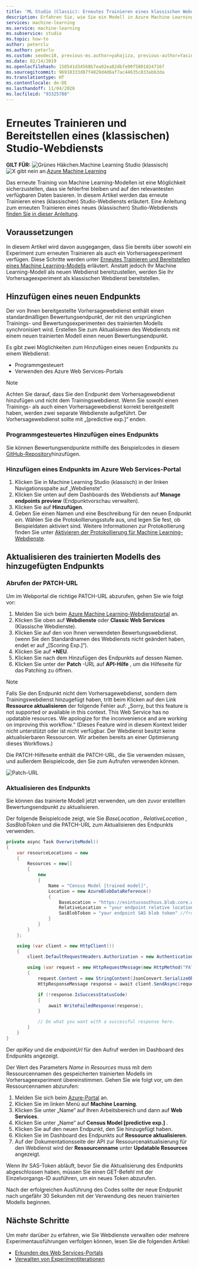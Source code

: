 ```yaml
---
title: 'ML Studio (Classic): Erneutes Trainieren eines klassischen Webdiensts (Azure)'
description: Erfahren Sie, wie Sie ein Modell in Azure Machine Learning Studio (klassisch) erneut trainieren und einen klassischen Webdienst aktualisieren, sodass er das neu trainierte Modell verwendet.
services: machine-learning
ms.service: machine-learning
ms.subservice: studio
ms.topic: how-to
author: peterclu
ms.author: peterlu
ms.custom: seodec18, previous-ms.author=yahajiza, previous-author=YasinMSFT, devx-track-csharp
ms.date: 02/14/2019
ms.openlocfilehash: 158541d34568b7ea02ea82dbfe90f5801824716f
ms.sourcegitcommit: 96918333d87f4029d4d6af7ac44635c833abb3da
ms.translationtype: HT
ms.contentlocale: de-DE
ms.lasthandoff: 11/04/2020
ms.locfileid: "93325788"
---
```

# <a name="retrain-and-deploy-a-classic-studio-classic-web-service"></a>Erneutes Trainieren und Bereitstellen eines (klassischen) Studio-Webdiensts

**GILT FÜR:**  ![Grünes Häkchen.](../../../includes/media/aml-applies-to-skus/yes.png)Machine Learning Studio (klassisch) ![X gibt nein an. ](../../../includes/media/aml-applies-to-skus/no.png)[Azure Machine Learning](../overview-what-is-machine-learning-studio.md#ml-studio-classic-vs-azure-machine-learning-studio)


Das erneute Training von Machine Learning-Modellen ist eine Möglichkeit sicherzustellen, dass sie fehlerfrei bleiben und auf den relevantesten verfügbaren Daten basieren. In diesem Artikel werden das erneute Trainieren eines (klassischen) Studio-Webdiensts erläutert. Eine Anleitung zum erneuten Trainieren eines neues (klassischen) Studio-Webdiensts [finden Sie in dieser Anleitung](retrain-machine-learning-model.md).

## <a name="prerequisites"></a>Voraussetzungen

In diesem Artikel wird davon ausgegangen, dass Sie bereits über sowohl ein Experiment zum erneuten Trainieren als auch ein Vorhersageexperiment verfügen. Diese Schritte werden unter [Erneutes Trainieren und Bereitstellen eines Machine Learning-Modells](./retrain-machine-learning-model.md) erläutert. Anstatt jedoch Ihr Machine Learning-Modell als neuen Webdienst bereitzustellen, werden Sie Ihr Vorhersageexperiment als klassischen Webdienst bereitstellen.
     
## <a name="add-a-new-endpoint"></a>Hinzufügen eines neuen Endpunkts

Der von Ihnen bereitgestellte Vorhersagewebdienst enthält einen standardmäßigen Bewertungsendpunkt, der mit den ursprünglichen Trainings- und Bewertungsexperimenten des trainierten Modells synchronisiert wird. Erstellen Sie zum Aktualisieren des Webdiensts mit einem neuen trainierten Modell einen neuen Bewertungsendpunkt.

Es gibt zwei Möglichkeiten zum Hinzufügen eines neuen Endpunkts zu einem Webdienst:

* Programmgesteuert
* Verwenden des Azure Web Services-Portals

> [!NOTE]
> Achten Sie darauf, dass Sie den Endpunkt dem Vorhersagewebdienst hinzufügen und nicht dem Trainingswebdienst. Wenn Sie sowohl einen Trainings- als auch einen Vorhersagewebdienst korrekt bereitgestellt haben, werden zwei separate Webdienste aufgeführt. Der Vorhersagewebdienst sollte mit „[predictive exp.]“ enden.
>

### <a name="programmatically-add-an-endpoint"></a>Programmgesteuertes Hinzufügen eines Endpunkts

Sie können Bewertungsendpunkte mithilfe des Beispielcodes in diesem [GitHub-Repository](https://github.com/hning86/azuremlps#add-amlwebserviceendpoint)hinzufügen.

### <a name="use-the-azure-web-services-portal-to-add-an-endpoint"></a>Hinzufügen eines Endpunkts im Azure Web Services-Portal

1. Klicken Sie in Machine Learning Studio (klassisch) in der linken Navigationsspalte auf „Webdienste“.
1. Klicken Sie unten auf dem Dashboards des Webdiensts auf **Manage endpoints preview** (Endpunktvorschau verwalten).
1. Klicken Sie auf **Hinzufügen**.
1. Geben Sie einen Namen und eine Beschreibung für den neuen Endpunkt ein. Wählen Sie die Protokollierungsstufe aus, und legen Sie fest, ob Beispieldaten aktiviert sind. Weitere Informationen zur Protokollierung finden Sie unter [Aktivieren der Protokollierung für Machine Learning-Webdienste](web-services-logging.md).

## <a name="update-the-added-endpoints-trained-model"></a>Aktualisieren des trainierten Modells des hinzugefügten Endpunkts

### <a name="retrieve-patch-url"></a>Abrufen der PATCH-URL

Um im Webportal die richtige PATCH-URL abzurufen, gehen Sie wie folgt vor:

1. Melden Sie sich beim [Azure Machine Learning-Webdienstportal](https://services.azureml.net/) an.
1. Klicken Sie oben auf **Webdienste** oder **Classic Web Services** (Klassische Webdienste).
1. Klicken Sie auf den von Ihnen verwendeten Bewertungswebdienst. (wenn Sie den Standardnamen des Webdiensts nicht geändert haben, endet er auf „[Scoring Exp.]“).
1. Klicken Sie auf **+NEU**.
1. Klicken Sie nach dem Hinzufügen des Endpunkts auf dessen Namen.
1. Klicken Sie unter der **Patch** -URL auf **API-Hilfe** , um die Hilfeseite für das Patching zu öffnen.

> [!NOTE]
> Falls Sie den Endpunkt nicht dem Vorhersagewebdienst, sondern dem Trainingswebdienst hinzugefügt haben, tritt beim Klicken auf den Link **Ressource aktualisieren** der folgende Fehler auf: „Sorry, but this feature is not supported or available in this context. This Web Service has no updatable resources. We apologize for the inconvenience and are working on improving this workflow.“ (Dieses Feature wird in diesem Kontext leider nicht unterstützt oder ist nicht verfügbar. Der Webdienst besitzt keine aktualisierbaren Ressourcen. Wir arbeiten bereits an einer Optimierung dieses Workflows.)
>

Die PATCH-Hilfeseite enthält die PATCH-URL, die Sie verwenden müssen, und außerdem Beispielcode, den Sie zum Aufrufen verwenden können.

![Patch-URL](./media/retrain-classic/ml-help-page-patch-url.png)

### <a name="update-the-endpoint"></a>Aktualisieren des Endpunkts

Sie können das trainierte Modell jetzt verwenden, um den zuvor erstellten Bewertungsendpunkt zu aktualisieren.

Der folgende Beispielcode zeigt, wie Sie *BaseLocation* , *RelativeLocation* , *SasBlobToken* und die PATCH-URL zum Aktualisieren des Endpunkts verwenden.

```csharp
private async Task OverwriteModel()
{
    var resourceLocations = new
    {
        Resources = new[]
        {
            new
            {
                Name = "Census Model [trained model]",
                Location = new AzureBlobDataReference()
                {
                    BaseLocation = "https://esintussouthsus.blob.core.windows.net/",
                    RelativeLocation = "your endpoint relative location", //from the output, for example: "experimentoutput/8946abfd-79d6-4438-89a9-3e5d109183/8946abfd-79d6-4438-89a9-3e5d109183.ilearner"
                    SasBlobToken = "your endpoint SAS blob token" //from the output, for example: "?sv=2013-08-15&sr=c&sig=37lTTfngRwxCcf94%3D&st=2015-01-30T22%3A53%3A06Z&se=2015-01-31T22%3A58%3A06Z&sp=rl"
                }
            }
        }
    };

    using (var client = new HttpClient())
    {
        client.DefaultRequestHeaders.Authorization = new AuthenticationHeaderValue("Bearer", apiKey);

        using (var request = new HttpRequestMessage(new HttpMethod("PATCH"), endpointUrl))
        {
            request.Content = new StringContent(JsonConvert.SerializeObject(resourceLocations), System.Text.Encoding.UTF8, "application/json");
            HttpResponseMessage response = await client.SendAsync(request);

            if (!response.IsSuccessStatusCode)
            {
                await WriteFailedResponse(response);
            }

            // Do what you want with a successful response here.
        }
    }
}
```

Der *apiKey* und die *endpointUrl* für den Aufruf werden im Dashboard des Endpunkts angezeigt.

Der Wert des Parameters *Name* in *Resources* muss mit dem Ressourcennamen des gespeicherten trainierten Modells im Vorhersageexperiment übereinstimmen. Gehen Sie wie folgt vor, um den Ressourcennamen abzurufen:

1. Melden Sie sich beim [Azure-Portal](https://portal.azure.com) an.
1. Klicken Sie im linken Menü auf **Machine Learning**.
1. Klicken Sie unter „Name“ auf Ihren Arbeitsbereich und dann auf **Web Services**.
1. Klicken Sie unter „Name“ auf **Census Model [predictive exp.]** .
1. Klicken Sie auf den neuen Endpunkt, den Sie hinzugefügt haben.
1. Klicken Sie im Dashboard des Endpunkts auf **Ressource aktualisieren**.
1. Auf der Dokumentationsseite der API zur Ressourcenaktualisierung für den Webdienst wird der **Ressourcenname** unter **Updatable Resources** angezeigt.

Wenn Ihr SAS-Token abläuft, bevor Sie die Aktualisierung des Endpunkts abgeschlossen haben, müssen Sie einen GET-Befehl mit der Einzelvorgangs-ID ausführen, um ein neues Token abzurufen.

Nach der erfolgreichen Ausführung des Codes sollte der neue Endpunkt nach ungefähr 30 Sekunden mit der Verwendung des neuen trainierten Modells beginnen.

## <a name="next-steps"></a>Nächste Schritte

Um mehr darüber zu erfahren, wie Sie Webdienste verwalten oder mehrere Experimentausführungen verfolgen können, lesen Sie die folgenden Artikel:

* [Erkunden des Web Services-Portals](manage-new-webservice.md)
* [Verwalten von Experimentiterationen](manage-experiment-iterations.md)